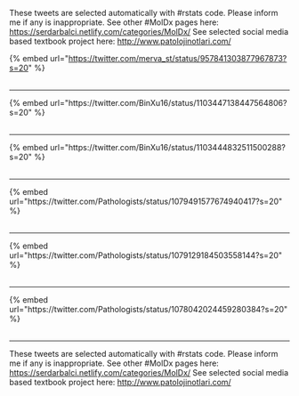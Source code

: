 

These tweets are selected automatically with #rstats code. Please inform me if any is inappropriate.
See other #MolDx pages here: https://serdarbalci.netlify.com/categories/MolDx/ 
See selected social media based textbook project here: http://www.patolojinotlari.com/

{% embed url="https://twitter.com/merva_st/status/957841303877967873?s=20" %}<br>
<br>
<hr>
{% embed url="https://twitter.com/BinXu16/status/1103447138447564806?s=20" %}<br>
<br>
<hr>
{% embed url="https://twitter.com/BinXu16/status/1103444832511500288?s=20" %}<br>
<br>
<hr>
{% embed url="https://twitter.com/Pathologists/status/1079491577674940417?s=20" %}<br>
<br>
<hr>
{% embed url="https://twitter.com/Pathologists/status/1079129184503558144?s=20" %}<br>
<br>
<hr>
{% embed url="https://twitter.com/Pathologists/status/1078042024459280384?s=20" %}<br>
<br>
<hr>


These tweets are selected automatically with #rstats code. Please inform me if any is inappropriate.
See other #MolDx pages here: https://serdarbalci.netlify.com/categories/MolDx/ 
See selected social media based textbook project here: http://www.patolojinotlari.com/
